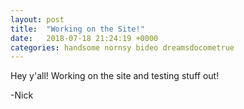 ```yaml
---
layout: post
title:  "Working on the Site!"
date:   2018-07-18 21:24:19 +0000
categories: handsome nornsy bideo dreamsdocometrue
---
```

Hey y'all! Working on the site and testing stuff out!

-Nick
